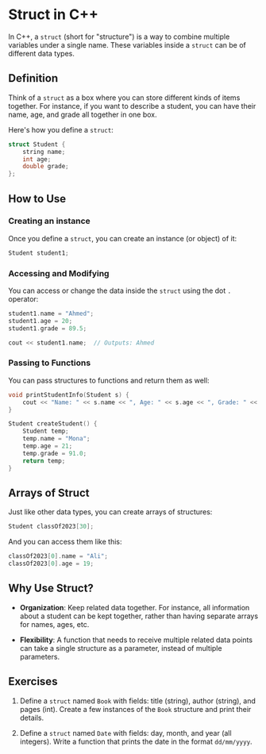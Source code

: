 
# Struct in C++

In C++, a `struct` (short for "structure") is a way to combine multiple variables under a single name. These variables inside a `struct` can be of different data types.

## Definition

Think of a `struct` as a box where you can store different kinds of items together. For instance, if you want to describe a student, you can have their name, age, and grade all together in one box.

Here's how you define a `struct`:

```cpp
struct Student {
    string name;
    int age;
    double grade;
};
```

## How to Use

### Creating an instance

Once you define a `struct`, you can create an instance (or object) of it:

```cpp
Student student1;
```

### Accessing and Modifying

You can access or change the data inside the `struct` using the dot `.` operator:

```cpp
student1.name = "Ahmed";
student1.age = 20;
student1.grade = 89.5;

cout << student1.name;  // Outputs: Ahmed
```

### Passing to Functions

You can pass structures to functions and return them as well:

```cpp
void printStudentInfo(Student s) {
    cout << "Name: " << s.name << ", Age: " << s.age << ", Grade: " << s.grade;
}

Student createStudent() {
    Student temp;
    temp.name = "Mona";
    temp.age = 21;
    temp.grade = 91.0;
    return temp;
}
```

## Arrays of Struct

Just like other data types, you can create arrays of structures:

```cpp
Student classOf2023[30];
```

And you can access them like this:

```cpp
classOf2023[0].name = "Ali";
classOf2023[0].age = 19;
```

## Why Use Struct?

- **Organization**: Keep related data together. For instance, all information about a student can be kept together, rather than having separate arrays for names, ages, etc.
  
- **Flexibility**: A function that needs to receive multiple related data points can take a single structure as a parameter, instead of multiple parameters.

## Exercises

1. Define a `struct` named `Book` with fields: title (string), author (string), and pages (int). Create a few instances of the `Book` structure and print their details.

2. Define a `struct` named `Date` with fields: day, month, and year (all integers). Write a function that prints the date in the format `dd/mm/yyyy`.

